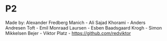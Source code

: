 # P2







Made by:
Alexander Fredberg Manich -
Ali Sajad Khorami -
Anders Andresen Toft -
Emil Monraad Laursen -
Esben Baadsgaard Krogh -
Simon Mikkelsen Bejer -
Viktor Platz - https://github.com/redviktor
